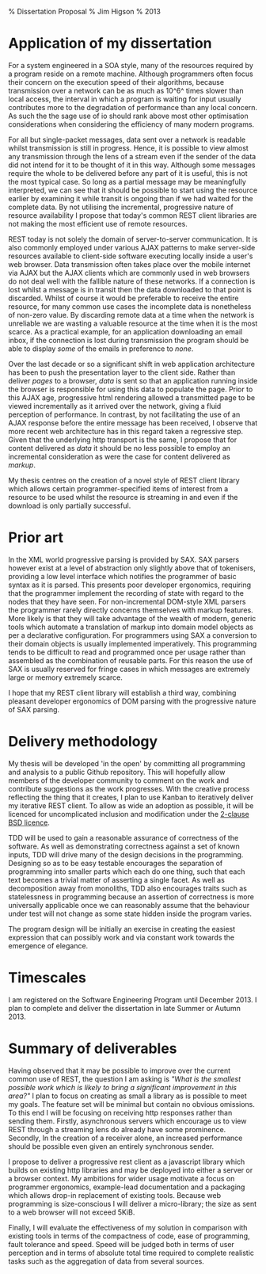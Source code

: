 % Dissertation Proposal
% Jim Higson
% 2013

Application of my dissertation
==============================

For a system engineered in a SOA style, many of the resources required
by a program reside on a remote machine. Although programmers often
focus their concern on the execution speed of their algorithms, because
transmission over a network can be as much as 10^6^ times slower than
local access, the interval in which a program is waiting for input
usually contributes more to the degradation of performance than any
local concern. As such the the sage use of io should rank above most
other optimisation considerations when considering the efficiency of
many modern programs.

For all but single-packet messages, data sent over a network is readable
whilst transmission is still in progress. Hence, it is possible to view
almost any transmission through the lens of a stream even if the sender
of the data did not intend for it to be thought of it in this way.
Although some messages require the whole to be delivered before any part
of it is useful, this is not the most typical case. So long as a partial
message may be meaningfully interpreted, we can see that it should be
possible to start using the resource earlier by examining it while
transit is ongoing than if we had waited for the complete data. By not
utilising the incremental, progressive nature of resource availability I
propose that today's common REST client libraries are not making the
most efficient use of remote resources.

REST today is not solely the domain of server-to-server communication.
It is also commonly employed under various AJAX patterns to make
server-side resources available to client-side software executing
locally inside a user's web browser. Data transmission often takes place
over the mobile internet via AJAX but the AJAX clients which are
commonly used in web browsers do not deal well with the fallible nature
of these networks. If a connection is lost whilst a message is in
transit then the data downloaded to that point is discarded. Whilst of
course it would be preferable to receive the entire resource, for many
common use cases the incomplete data is nonetheless of non-zero value.
By discarding remote data at a time when the network is unreliable we
are wasting a valuable resource at the time when it is the most scarce.
As a practical example, for an application downloading an email inbox,
if the connection is lost during transmission the program should be able
to display *some* of the emails in preference to *none*.

Over the last decade or so a significant shift in web application
architecture has been to push the presentation layer to the client side.
Rather than deliver *pages* to a browser, *data* is sent so that an
application running inside the browser is responsible for using this
data to populate the page. Prior to this AJAX age, progressive html
rendering allowed a transmitted page to be viewed incrementally as it
arrived over the network, giving a fluid perception of performance. In
contrast, by not facilitating the use of an AJAX response before the
entire message has been received, I observe that more recent web
architecture has in this regard taken a regressive step. Given that the
underlying http transport is the same, I propose that for content
delivered as *data* it should be no less possible to employ an
incremental consideration as were the case for content delivered as
*markup*.

My thesis centres on the creation of a novel style of REST client
library which allows certain programmer-specified items of interest from
a resource to be used whilst the resource is streaming in and even if
the download is only partially successful.

Prior art
=========

In the XML world progressive parsing is provided by SAX. SAX parsers however
exist at a level of abstraction only slightly above that of tokenisers, providing a low level interface which
notifies the programmer of basic syntax as it is parsed. This presents
poor developer ergonomics, requiring that the programmer implement
the recording of state with regard to the nodes that they have seen. For non-incremental
DOM-style XML parsers the programmer rarely directly concerns themselves
with markup features. More likely is that they will take advantage of the wealth of modern, generic tools which automate
a translation of markup into domain model objects as per a declarative
configuration. For programmers using SAX a conversion to their domain objects is usually
implemented imperatively. This programming tends to be difficult to read and programmed once
per usage rather than assembled as the combination of reusable parts.
For this reason the use of SAX is usually reserved for
fringe cases in which messages are extremely large or memory extremely
scarce.

I hope that my REST client library will establish a third way, combining pleasant developer ergonomics of DOM parsing with the
progressive nature of SAX parsing.

Delivery methodology
====================

My thesis will be developed 'in the open' by committing all programming
and analysis to a public Github repository. This will hopefully allow
members of the developer community to comment on the work and contribute
suggestions as the work progresses. With the creative process reflecting
the thing that it creates, I plan to use Kanban to iteratively deliver
my iterative REST client. To allow as wide an adoption as possible, it
will be licenced for uncomplicated inclusion and modification under the
[2-clause BSD licence](http://opensource.org/licenses/BSD-2-Clause).

TDD will be used to gain a reasonable assurance of correctness of the
software. As well as demonstrating correctness against a set of known
inputs, TDD will drive many of the design decisions in the programming.
Designing so as to be easy testable encourages the separation of
programming into smaller parts which each do one thing, such that each
text becomes a trivial matter of asserting a single facet. As well as
decomposition away from monoliths, TDD also encourages traits such as
statelessness in programming because an assertion of correctness is more
universally applicable once we can reasonably assume that the behaviour
under test will not change as some state hidden inside the program
varies.

The program design will be initially an exercise in creating the easiest
expression that can possibly work and via constant work towards the
emergence of elegance.

Timescales
==========

I am registered on the Software Engineering Program until December 2013.
I plan to complete and deliver the dissertation in late Summer or Autumn
2013.

Summary of deliverables
=======================

Having observed that it may be possible to improve over the current
common use of REST, the question I am asking is *"What is the smallest
possible work which is likely to bring a significant improvement in this
area?"* I plan to focus on creating as small a library as is possible to
meet my goals. The feature set will be minimal but contain no obvious
omissions. To this end I will be focusing on receiving http responses
rather than sending them. Firstly, asynchronous servers which encourage
us to view REST through a streaming lens do already have some
prominence. Secondly, In the creation of a receiver alone, an increased
performance should be possible even given an entirely synchronous
sender.

I propose to deliver a progressive rest client as a javascript library
which builds on existing http libraries and may be deployed into either
a server or a browser context. My ambitions for wider usage motivate a
focus on programmer ergonomics, example-lead documentation and a
packaging which allows drop-in replacement of existing tools. Because
web programming is size-conscious I will deliver a micro-library; the
size as sent to a web browser will not exceed 5KiB.

Finally, I will evaluate the effectiveness of my solution in comparison
with existing tools in terms of the compactness of code, ease of
programming, fault tolerance and speed. Speed will be judged both in
terms of user perception and in terms of absolute total time required to
complete realistic tasks such as the aggregation of data from several
sources.
